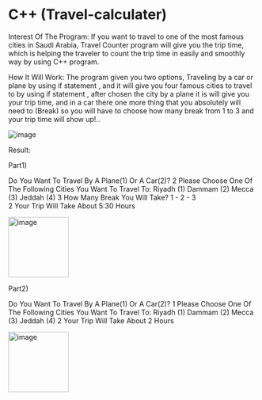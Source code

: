 # C++ (Travel-calculater)
Interest Of The Program:
  If you want to travel to one of the most famous cities in Saudi Arabia, Travel Counter program will give you
  the trip time, which is helping the traveler to count the trip time in easily and smoothly way by using C++ program.
 
How It Will Work:
  The program given you two options, Traveling by a car or plane by using
  if statement , and it will give you four famous cities to travel to by using
  if statement , after chosen the city by a plane it is will give you your trip time, and in a car there one more thing 
  that you absolutely will need to (Break) so you will have to choose how many break from 1 to 3 and your trip time will show up!..

![image](https://user-images.githubusercontent.com/95943708/183731910-c51d11ba-e833-419e-a25d-95b2e4fc3d32.png)


Result:

Part1)

Do You Want To Travel By A Plane(1) Or A Car(2)?
2
 Please Choose One Of The Following Cities You Want To Travel To:
 Riyadh (1) 	 Dammam (2) 	 Mecca (3) 	 Jeddah (4) 
3
How Many Break You Will Take?
 1 - 2 - 3  
2
Your Trip Will Take About 5:30 Hours

<img width="122" alt="image" src="https://user-images.githubusercontent.com/95943708/183732458-b255edb4-8a0d-4976-ab0d-e3ed24fc5cce.png">

Part2)

 Do You Want To Travel By A Plane(1) Or A Car(2)?
1
 Please Choose One Of The Following Cities You Want To Travel To:
 Riyadh (1) 	Dammam (2) 	Mecca (3) 	Jeddah (4) 
2
Your Trip Will Take About 2 Hours

<img width="122" alt="image" src="https://user-images.githubusercontent.com/95943708/183732838-7967cfdf-25c6-4263-a2e8-ac1d75219543.png">




